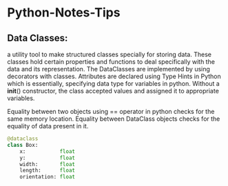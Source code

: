 # Python-Notes-Tips

## Data Classes: 
a utility tool to make structured classes specially for storing data. These classes hold certain properties and functions to deal specifically with the data and its representation. The DataClasses are implemented by using decorators with classes. Attributes are declared using Type Hints in Python which is essentially, specifying data type for variables in python. Without a ____init____() constructor, the class accepted values and assigned it to appropriate variables.

Equality between two objects using == operator in python checks for the same memory location. Equality between DataClass objects checks for the equality of data present in it. 

```py
@dataclass
class Box:
    x:           float
    y:           float
    width:       float
    length:      float
    orientation: float
```
 
